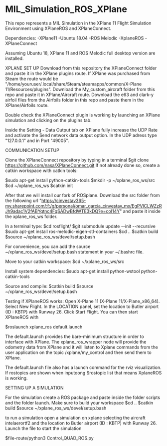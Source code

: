 # MIL_Simulation_ROS_XPlane

This repo represents a MIL Simulation in the XPlane 11 Flight Simulation Environment using XPlaneROS and XPlaneConnect.


Dependencies:
-XPlane11
-Ubuntu 18.04
-ROS Melodic
-XplaneROS
-XPlaneConnect


Assuming Ubuntu 18, XPlane 11 and ROS Melodic full desktop version are installed.


XPLANE SET UP
Download from this repository the XPlaneConnect folder and paste it in the XPlane plugins route. If XPlane was purchased from Steam the route would be "/home/youruser/.local/share/Steam/steamapps/common/X-Plane 11/Resources/plugins".
Download the My_custom_aircraft folder from this repo and paste it in XPlane/Aircraft route.
Download the e63 and clark-y airfoil files from the Airfoils folder in this repo and paste them in the XPlane/Airfoils route.

Double check the XPlaneConnect plugin is working by launching an XPlane simulation and clicking on the plugins tab.

Inside the Setting - Data Output tab on XPlane fully increase the UDP Rate and activate the Send network data output option. In the UDP adress type "127.0.0.1" and in Port "49005".

COMMUNICATION SETUP

Clone the XPlaneConnect repository by typing in a terminal $git clone https://github.com/nasa/XPlaneConnect.git
If not already done so, create a catkin workspace with catkin tools:

$sudo apt-get install python-catkin-tools
$mkdir -p ~/xplane_ros_ws/src
$cd ~/xplane_ros_ws
$catkin init

After that we will install our fork of ROSplane. Download the src folder from the following url "https://cinvestav365-my.sharepoint.com/:f:/g/personal/omar_garcia_cinvestav_mx/EgPVlCLWZzRJh9adac1V2fABYqtnc4FqSADwBfdWTE3kDQ?e=coI14Y" and paste it inside the xplane_ros_ws folder.

In a terminal type:
	$cd rosflight/
	$git submodule update --init --recursive
  $sudo apt-get install ros-melodic-eigen-stl-containers
  $cd ..
  $catkin build
  $source ~/xplane_ros_ws/devel/setup.bash

For convenience, you can add the source ~/xplane_ros_ws/devel/setup.bash statement in your ~/.bashrc file.

Move to your catkin workspace:
$cd ~/xplane_ros_ws/src

Install system dependencies:
$sudo apt-get install python-wstool python-catkin-tools

Source and compile:
$catkin build
$source ~/xplane_ros_ws/devel/setup.bash

Testing if XPlaneROS works:
Open X-Plane 11 (X-Plane 11/X-Plane_x86_64).
Select New Flight.
In the LOCATION panel, set the location to Butler airport (ID : KBTP) with Runway 26.
Click Start Flight.
You can then start XPlaneROS with

$roslaunch xplane_ros default.launch

The default.launch provides the bare-minimum structure in order to interface with XPlane. The xplane_ros_wrapper node will provide the odometry data from XPlane and it will listen to Xplane commands from the user application on the topic /xplane/my_control and then send them to XPlane.

The default.launch file also has a launch command for the rviz visualization. If rostopics are shown when inputoong $rostopic list that means XplaneROS is working.

SETTING UP A SIMULATION

For the simulation create a ROS package and paste inside the folder scripts and the folder launch.
Make sure to build your workspace
  $cd ..
  $catkin build
  $source ~/xplane_ros_ws/devel/setup.bash

to run a simulation open a simulation on xplane selecting the aircraft intelaerortf2 and the location to Butler airport (ID : KBTP) with Runway 26. Launch the file to start the simulation

$file-route/python3 Control_QUAD_ROS.py



